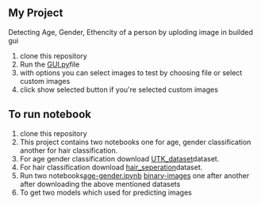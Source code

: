 ## My Project
Detecting Age, Gender, Ethencity of a person by uploding image in builded gui
1. clone this repository
2. Run the [GUI.py]()file
3. with options you can select images to test by choosing file or select custom images
4. click show selected button if you're selected custom images

## To run notebook
1. clone this repository
2. This project contains two notebooks one for age, gender classification another for hair classification.
3. For age gender classification download [UTK_dataset](https://github.com/Vasantharish/long_hair_detection/tree/3a252e9e7fb34a67f6002e1b4c278b56b2716d1b/UTKFace)dataset.
4. For hair classification download [hair_seperation](https://github.com/Vasantharish/long_hair_detection/tree/0cf884b0b2e2ab7158fc84c836d502351e0824e4/hair_seperation)dataset.
5. Run two notebooks[age-gender.ipynb](https://github.com/Vasantharish/long_hair_detection/blob/0cf884b0b2e2ab7158fc84c836d502351e0824e4/age-gender.ipynb) [binary-images](https://github.com/Vasantharish/long_hair_detection/blob/0cf884b0b2e2ab7158fc84c836d502351e0824e4/binary-images.ipynb) one after another after downloading the above mentioned datasets
6. To get two models which used for predicting images
